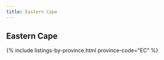 ```yaml
---
title: Eastern Cape
---
```


## Eastern Cape

{% include listings-by-province.html province-code="EC" %}
